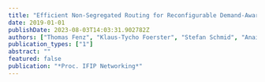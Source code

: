 ```yaml
---
title: "Efficient Non-Segregated Routing for Reconfigurable Demand-Aware Networks"
date: 2019-01-01
publishDate: 2023-08-03T14:03:31.902782Z
authors: ["Thomas Fenz", "Klaus-Tycho Foerster", "Stefan Schmid", "Anais Villedieu"]
publication_types: ["1"]
abstract: ""
featured: false
publication: "*Proc. IFIP Networking*"
---
```



